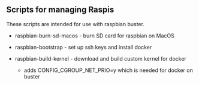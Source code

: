Scripts for managing Raspis
-------------------------------------------

These scripts are intended for use with raspbian buster.


* raspbian-burn-sd-macos - burn SD card for raspbian on MacOS

* raspbian-bootstrap - set up ssh keys and install docker

* raspbian-build-kernel - download and build custom kernel for docker
    - adds CONFIG_CGROUP_NET_PRIO=y which is needed for docker on buster


